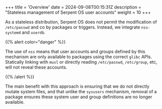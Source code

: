 +++
title = 'Overview'
date = 2024-09-08T00:15:31Z
description = "Stateless management of Serpent OS user accounts"
weight = 10
+++

As a stateless distribution, Serpent OS does not permit the modification of `/etc/passwd` and co by
packages or triggers. Instead, we integrate `nss-systemd` and `userdb`.

{{% alert color="danger" %}}

The use of `nss` means that user accounts and groups defined by this mechanism are only available
to packages using the correct `glibc` APIs. Statically linking with `musl` or directly reading
`/etc/passwd`, `/etc/group`, etc, will not reveal these accounts.

{{% /alert %}}

The main benefit with this approach is ensuring that we do not directly mutate system files, and that
unlike the `sysusers` mechanism, removal of a package ensures these system user and group definitions
are no longer available.
